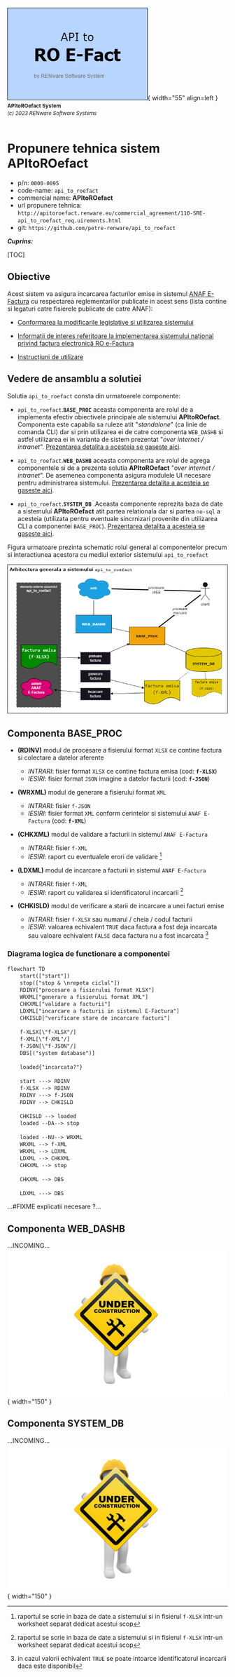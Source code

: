 ![api_to_roefact_logo](../pictures/api_to_roefact_logo.png){ width="55" align=left }
<small markdown="1">**APItoROefact System**<br>
*(c) 2023 RENware Software Systems*
</small><br><br>




# Propunere tehnica sistem APItoROefact

* p/n: `0000-0095`
* code-name: `api_to_roefact`
* commercial name: **APItoROefact**
* url propunere tehnica: `http://apitoroefact.renware.eu/commercial_agreement/110-SRE-api_to_roefact_req.uirements.html`
* git: `https://github.com/petre-renware/api_to_roefact`

***Cuprins:***

[TOC]




## Obiective

Acest sistem va asigura incarcarea facturilor emise in sistemul [ANAF E-Factura](https://www.anaf.ro/anaf/internet/ANAF/despre_anaf/strategii_anaf/proiecte_digitalizare/e.factura) cu respectarea reglementarilor publicate in acest sens (lista contine si legaturi catre fisierele publicate de catre ANAF):

* [Conformarea la modificarile legislative si utilizarea sistemului](https://static.anaf.ro/static/10/Anaf/Informatii_R/Informatii_modificare_CIUS_RO.pdf)

* [Informatii de interes referitoare la implementarea sistemului național privind factura electronică RO e-Factura](https://static.anaf.ro/static/10/Anaf/Informatii_R/Comunicat_e-factura_aprilie2022_v2_050422.pdf)

* [Instrucțiuni de utilizare](https://static.anaf.ro/static/10/Anaf/Informatii_R/API/Oauth_procedura_inregistrare_aplicatii_portal_ANAF.pdf)











## Vedere de ansamblu a solutiei

Solutia `api_to_roefact` consta din urmatoarele componente:

* `api_to_roefact`.**`BASE_PROC`** aceasta componenta are rolul de a implementa efectiv obiectivele principale ale sistemului **APItoROefact**. Componenta este capabila sa ruleze atit "_standalone_" (ca linie de comanda CLI) dar si prin utilizarea ei de catre componenta `WEB_DASHB` si astfel utilizarea ei in varianta de sistem prezentat "_over internet / intranet_". [Prezentarea detalita a acesteia se gaseste aici](#componenta-base_proc).

* `api_to_roefact`.**`WEB_DASHB`** aceasta componenta are rolul de agrega componentele si de a prezenta solutia **APItoROefact** "_over internet / intranet_". De asemenea componenta asigura modulele UI necesare pentru administrarea sistemului. [Prezentarea detalita a acesteia se gaseste aici](#componenta-web_dashb).

* `api_to_roefact`.**`SYSTEM_DB`** .Aceasta componente reprezita baza de date a sistemului **APItoROefact** atit partea relationala dar si partea `no-sql` a acesteia (utilizata pentru eventuale sincrnizari provenite din utilizarea CLI a componentei `BASE_PROC`). [Prezentarea detalita a acesteia se gaseste aici](#componenta-system_db).


Figura urmatoare prezinta schematic rolul general al componentelor precum si interactiunea acestora cu mediul exterior sistemului `api_to_roefact`

![arh-api_to_roefact](../pictures/api_to_roefact_architecture.png)








## Componenta BASE_PROC

* **(RDINV)** modul de procesare a fisierului format `XLSX` ce contine factura si colectare a datelor aferente
    * _INTRARI_: fisier format `XLSX` ce contine factura emisa (cod: **`f-XLSX`**)
    * _IESIRI_: fisier format `JSON` imagine a datelor facturii (cod: **`f-JSON`**)

* **(WRXML)** modul de generare a fisierului format `XML`
    * _INTRARI_: fisier `f-JSON`
    * _IESIRI_: fisier format `XML` conform cerintelor si sistemului `ANAF E-Factura` (cod: **`f-XML`**)

* **(CHKXML)** modul de validare a facturii in sistemul `ANAF E-Factura`
    * _INTRARI_: fisier `f-XML`
    * _IESIRI_: raport cu eventualele erori de validare [^1]

* **(LDXML)** modul de incarcare a facturii in sistemul `ANAF E-Factura`
    * _INTRARI_: fisier `f-XML`
    * _IESIRI_: raport cu validarea si identificatorul incarcarii [^1]

* **(CHKISLD)** modul de verificare a starii de incarcare a unei facturi emise
    * _INTRARI_: fisier `f-XLSX` sau numarul / cheia / codul facturii
    * _IESIRI_: valoarea echivalent `TRUE` daca factura a fost deja incarcata sau valoare echivalent `FALSE` daca factura nu a fost incarcata [^2]


### Diagrama logica de functionare a componentei

``` mermaid
flowchart TD
    start(["start"])
    stop(["stop & \nrepeta ciclul"])
    RDINV["procesare a fisierului format XLSX"]
    WRXML["generare a fisierului format XML"]
    CHKXML["validare a facturii"]
    LDXML["incarcare a facturii in sistemul E-Factura"]
    CHKISLD["verificare stare de incarcare facturi"]

    f-XLSX[\"f-XLSX"/]
    f-XML[\"f-XML"/]
    f-JSON[\"f-JSON"/]
    DBS[("system database")]

    loaded{"incarcata?"}

    start ---> RDINV
    f-XLSX --> RDINV
    RDINV ---> f-JSON
    RDINV --> CHKISLD

    CHKISLD --> loaded
    loaded --DA--> stop

    loaded --NU--> WRXML
    WRXML --> f-XML
    WRXML --> LDXML
    LDXML --> CHKXML
    CHKXML --> stop

    CHKXML --> DBS

    LDXML ---> DBS
```

...#FIXME explicatii necesare ?...<!--#TODO -->











## Componenta WEB_DASHB<!--#TODO -->

...INCOMING... ![wip-picture](../pictures/under_maintenance.png){ width="150" } <!--#TODO -->




## Componenta SYSTEM_DB<!--#TODO -->

...INCOMING... ![wip-picture](../pictures/under_maintenance.png){ width="150" } <!--#TODO -->












<!-- #NOTE note generale / footnotes -->

[^1]: raportul se scrie in baza de date a sistemului si in fisierul `f-XLSX` intr-un worksheet separat dedicat acestui scop

[^2]: in cazul valorii echivalent `TRUE` se poate intoarce identificatorul incarcarii daca este disponibil



